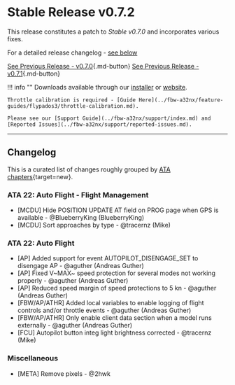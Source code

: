 # Stable Release v0.7.2

This release constitutes a patch to *Stable v0.7.0* and incorporates various fixes.

For a detailed release changelog - [see below](#changelog)

[See Previous Release - v0.7.0](v070.md){.md-button}
[See Previous Release - v0.7.1](v071.md){.md-button}

!!! info ""
    Downloads available through our [installer](../../aircraft/install/installation.md) or [website](https://flybywiresim.com/a32nx/#download).

    Throttle calibration is required - [Guide Here](../fbw-a32nx/feature-guides/flypados3/throttle-calibration.md).

    Please see our [Support Guide](../fbw-a32nx/support/index.md) and [Reported Issues](../fbw-a32nx/support/reported-issues.md).

---

<!--Marketing info if required / photos-->

<link rel="stylesheet" href="/../stylesheets/release-notes.css">

## Changelog

This is a curated list of changes roughly grouped by [ATA chapters](https://en.wikipedia.org/wiki/ATA_100){target=new}.

<!--<span class="feature">&starf;</span> represent new features and functions.<br/>-->
<!--Other lines represent improvements, bug fixes or other changes.-->
<!--<span class="feature">&starf;</span> First implementation of automatic pressurization system <span class="author"> <span class="author"> - @MJuhe (Miquel)</span>-->

<!--### ATA 21: Air Conditioning / Pressurization / Ventilation-->

### ATA 22: Auto Flight - Flight Management

- [MCDU] Hide POSITION UPDATE AT field on PROG page when GPS is available <span class="author"> - @BlueberryKing (BlueberryKing)</span>
- [MCDU] Sort approaches by type <span class="author"> - @tracernz (Mike)</span>

### ATA 22: Auto Flight

- [AP] Added support for event AUTOPILOT_DISENGAGE_SET to disengage AP <span class="author"> - @aguther (Andreas Guther)</span>
- [AP] Fixed V~MAX~ speed protection for several modes not working properly <span class="author"> - @aguther (Andreas Guther)</span>
- [AP] Reduced speed margin of speed protections to 5 kn <span class="author"> - @aguther (Andreas Guther)</span>
- [FBW/AP/ATHR] Added local variables to enable logging of flight controls and/or throttle events <span class="author"> - @aguther (Andreas Guther)</span>
- [FBW/AP/ATHR] Only enable client data section when a model runs externally <span class="author"> - @aguther (Andreas Guther)</span>
- [FCU] Autopilot button integ light brightness corrected <span class="author"> - @tracernz (Mike)</span>

<!--### ATA 23: Communications-->
<!--### ATA 24: Electrical-->
<!--### ATA 25: Equipment-->
<!--### ATA 26: Fire Protection-->
<!--### ATA 27: Flight Controls-->
<!--### ATA 28: Fuel-->
<!--### ATA 29: Hydraulic-->
<!--### ATA 30: Ice and Rain Protection-->
<!--### ATA 31: Indicating/Recording Systems-->
<!--### ATA 32: Landing Gear-->
<!--### ATA 33: Lights-->
<!--### ATA 34: Navigation-->
<!--### ATA 34: Surveillance-->
<!--### ATA 35: Oxygen-->
<!--### ATA 36: Pneumatic-->
<!--### ATA 45: Maintenance System-->
<!--### ATA 46: Information Systems-->
<!--### ATA 49: APU-->
<!--### ATA 52: Doors-->
<!--### ATA 56: Cockpit Windows-->
<!--### ATA 72: Engines-->
<!--### 3D Model / Sound / Textures / Animations-->
### Miscellaneous

- [META] Remove pixels <span class="author"> - @2hwk</span>

